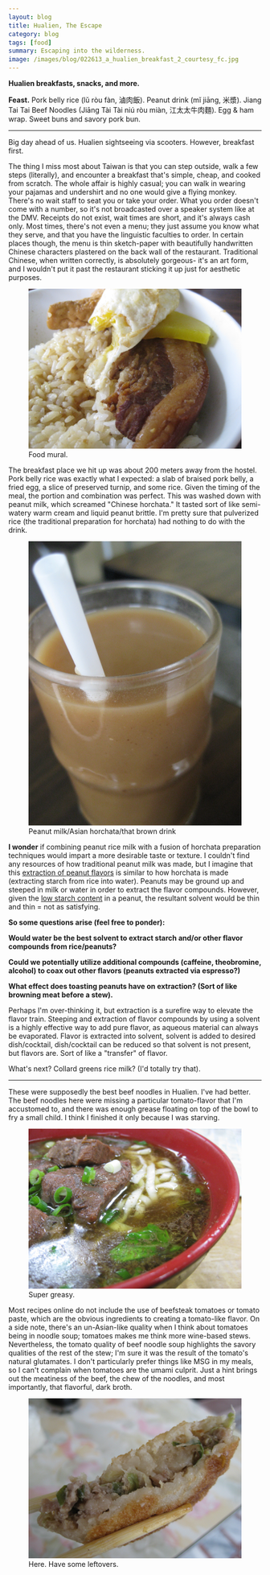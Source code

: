 ```yaml
---
layout: blog
title: Hualien, The Escape
category: blog
tags: [food]  
summary: Escaping into the wilderness.
image: /images/blog/022613_a_hualien_breakfast_2_courtesy_fc.jpg
---
```


**Hualien breakfasts, snacks, and more.**

**Feast.** Pork belly rice (lŭ ròu fàn, 滷肉飯). Peanut drink (mĭ jiāng, 米漿). Jiang Tai Tai Beef Noodles (Jiāng Tài Tài niú ròu miàn, 江太太牛肉麵). Egg & ham wrap. Sweet buns and savory pork bun.

---

Big day ahead of us. Hualien sightseeing via scooters. However, breakfast first.

The thing I miss most about Taiwan is that you can step outside, walk a few steps (literally), and encounter a breakfast that's simple, cheap, and cooked from scratch. The whole affair is highly casual; you can walk in wearing your pajamas and undershirt and no one would give a flying monkey. There's no wait staff to seat you or take your order. What you order doesn't come with a number, so it's not broadcasted over a speaker system like at the DMV. Receipts do not exist, wait times are short, and it's always cash only. Most times, there's not even a menu; they just assume you know what they serve, and that you have the linguistic faculties to order. In certain places though, the menu is thin sketch-paper with beautifully handwritten Chinese characters plastered on the back wall of the restaurant. Traditional Chinese, when written correctly, is absolutely gorgeous- it's an art form, and I wouldn't put it past the restaurant sticking it up just for aesthetic purposes.

<figure>
    <img src="/images/blog/022613_a_hualien_breakfast_2_courtesy_fc.jpg"></img>
    <figcaption>Food mural.</figcaption>
</figure>

The breakfast place we hit up was about 200 meters away from the hostel. Pork belly rice was exactly what I expected: a slab of braised pork belly, a fried egg, a slice of preserved turnip, and some rice. Given the timing of the meal, the portion and combination was perfect. This was washed down with peanut milk, which screamed "Chinese horchata." It tasted sort of like semi-watery warm cream and liquid peanut brittle. I'm pretty sure that pulverized rice (the traditional preparation for horchata) had nothing to do with the drink.

<figure>
    <img src="/images/blog/022613_a_hualien_breakfast_3_courtesy_fc.jpg"></img>
    <figcaption>Peanut milk/Asian horchata/that brown drink</figcaption>
</figure>

**I wonder** if combining peanut rice milk with a fusion of horchata preparation techniques would impart a more desirable taste or texture. I couldn't find any resources of how traditional peanut milk was made, but I imagine that this [extraction of peanut flavors](http://chowhound.chow.com/topics/519086) is similar to how horchata is made (extracting starch from rice into water). Peanuts may be ground up and steeped in milk or water in order to extract the flavor compounds. However, given the [low starch content](http://pubs.acs.org/doi/abs/10.1021/jf60010a004?journalCode=jafcau) in a peanut, the resultant solvent would be thin and thin = not as satisfying.

**So some questions arise (feel free to ponder):**

**Would water be the best solvent to extract starch and/or other flavor compounds from rice/peanuts?**

**Could we potentially utilize additional compounds (caffeine, theobromine, alcohol) to coax out other flavors (peanuts extracted via espresso?)**

**What effect does toasting peanuts have on extraction? (Sort of like browning meat before a stew).**

Perhaps I'm over-thinking it, but extraction is a surefire way to elevate the flavor train. Steeping and extraction of flavor compounds by using a solvent is a highly effective way to add pure flavor, as aqueous material can always be evaporated. Flavor is extracted into solvent, solvent is added to desired dish/cocktail, dish/cocktail can be reduced so that solvent is not present, but flavors are. Sort of like a "transfer" of flavor.

What's next? Collard greens rice milk? (I'd totally try that).

---

These were supposedly the best beef noodles in Hualien. I've had better. The beef noodles here were missing a particular tomato-flavor that I'm accustomed to, and there was enough grease floating on top of the bowl to fry a small child. I think I finished it only because I was starving.

<figure>
    <img src="/images/blog/022613_jiang_tai_tai_beef_noodles_courtesy_fc.jpg"></img>
    <figcaption>Super greasy.</figcaption>
</figure>

Most recipes online do not include the use of beefsteak tomatoes or tomato paste, which are the obvious ingredients to creating a tomato-like flavor. On a side note, there's an un-Asian-like quality when I think about tomatoes being in noodle soup; tomatoes makes me think more wine-based stews. Nevertheless, the tomato quality of beef noodle soup highlights the savory qualities of the rest of the stew; I'm sure it was the result of the tomato's natural glutamates. I don't particularly prefer things like MSG in my meals, so I can't complain when tomatoes are the umami culprit. Just a hint brings out the meatiness of the beef, the chew of the noodles, and most importantly, that flavorful, dark broth.

<figure>
    <img src="/images/blog/022713_couldnt_find_df-sp_place_6_courtesy_fc.jpg"></img>
    <figcaption>Here. Have some leftovers.</figcaption>
</figure>
